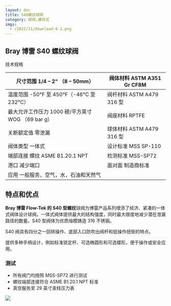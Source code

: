 ```yaml
---
layout: doc
title: S40螺纹球阀
category: 球阀,螺纹式
imgs:
  - /2022/11/download-6-1.png
---
```


## Bray 博雷 S40 螺纹球阀

技术规格

| 尺寸范围 1/4 – 2“ （8 – 50mm）                     | 阀体材料 ASTM A351 Gr CF8M |
| -------------------------------------------------- | -------------------------- |
| 温度范围 \-50°F 至 450°F（-46°C 至 232°C）         | 阀杆材料 ASTM A479 316 型  |
| 最大允许工作压力 1000 磅/平方英寸 WOG （69 bar g） | 阀座材料 RPTFE             |
| 关断额定值 零泄漏                                  | 球体材料 ASTM A479 316 型  |
| 阀体类型 一体式                                    | 设计标准 MSS SP-110        |
| 端部连接 螺纹 ASME B1.20.1 NPT                     | 检测标准 MSS-SP72          |
| 港口 减少端口                                      | 面对面 制造商标准          |
| 应用 一般服务，空气，水，石油和天然气              |                            |

## 特点和优点

**Bray 博雷 Flow-Tek 的 S40 型螺纹**球阀为博雷产品系列增添了经济、紧凑的一体式阀体设计球阀。一体式阀体提供最大的结构强度，同时最大限度地减少潜在泄漏路径的数量。S40 型阀体为优质熔模铸造 316 不锈钢。

S40 阀具有四分之一回转操作、底部入口防吹出阀杆和低操作扭矩的特点。

提供多种手柄设计，例如标准锁定杆、可选椭圆形和可选蝶形，便于操作或安全应用。

### 测试

- 所有阀门均按照 MSS-SP72 进行测试
- 螺纹端部连接符合 ASME B1.20.1 NPT 标准
- 真空服务至 29 英寸汞柱压力表

![](/2022/11/%E6%88%AA%E5%B1%8F2022-11-29-%E4%B8%8B%E5%8D%885.40.43-1024x677.png)
